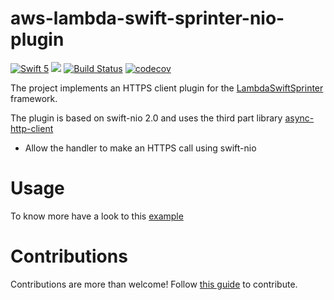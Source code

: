 # aws-lambda-swift-sprinter-nio-plugin


[![Swift 5](https://img.shields.io/badge/Swift-5.3-blue.svg)](https://swift.org/download/) ![](https://img.shields.io/badge/version-1.0.0-green) [![Build Status](https://travis-ci.com/swift-sprinter/aws-lambda-swift-sprinter-nio-plugin.svg?branch=master)](https://travis-ci.com/swift-sprinter/aws-lambda-swift-sprinter-nio-plugin) [![codecov](https://codecov.io/gh/swift-sprinter/aws-lambda-swift-sprinter-nio-plugin/branch/master/graph/badge.svg)](https://codecov.io/gh/swift-sprinter/aws-lambda-swift-sprinter-nio-plugin)

The project implements an HTTPS client plugin for the [LambdaSwiftSprinter](https://github.com/swift-sprinter/aws-lambda-swift-sprinter-core) framework.

The plugin is based on swift-nio 2.0 and uses the third part library [async-http-client](https://github.com/swift-server/async-http-client.git)


- Allow the handler to make an HTTPS call using swift-nio

# Usage

To know more have a look to this [example](https://github.com/swift-sprinter/aws-lambda-swift-sprinter/Examples/HTTPSRequest)


# Contributions

Contributions are more than welcome! Follow [this guide](https://github.com/swift-sprinter/aws-lambda-swift-sprinter-nio-plugin/blob/master/CONTRIBUTING.md) to contribute.
